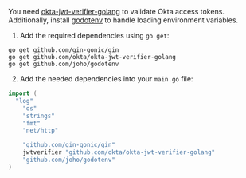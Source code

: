 You need [okta-jwt-verifier-golang](https://github.com/okta/okta-jwt-verifier-golang) to validate Okta access tokens. Additionally, install [godotenv](https://github.com/joho/godotenv) to handle loading environment variables.

1. Add the required dependencies using `go get`:

```shell
go get github.com/gin-gonic/gin
go get github.com/okta/okta-jwt-verifier-golang
go get github.com/joho/godotenv
```

2. Add the needed dependencies into your `main.go` file:

```go
import (
  "log"
	"os"
	"strings"
	"fmt"
	"net/http"

	"github.com/gin-gonic/gin"
	jwtverifier "github.com/okta/okta-jwt-verifier-golang"
	"github.com/joho/godotenv"
)
```
